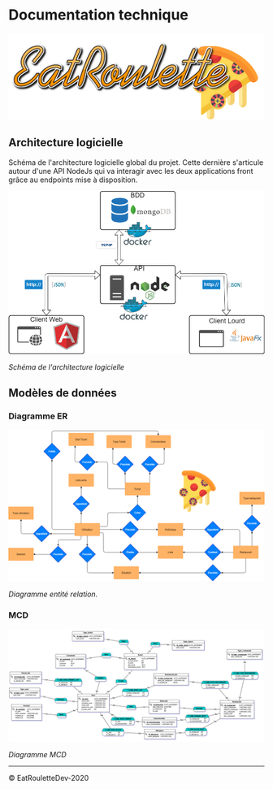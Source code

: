 # Documentation technique

![logo](../ressources/img/name/enrich/EatRoulette-large-logo-right-bordless.png)



## Architecture logicielle

Schéma de l'architecture logicielle global du projet. Cette dernière s'articule autour d'une API NodeJs qui va interagir avec les deux applications front grâce au endpoints mise à disposition.

![](../ressources/diagrams/EatRoulette-Architecture-logicielle.png)

*Schéma de l'architecture logicielle*



## Modèles de données

### Diagramme ER

![](../ressources/diagrams/EatRoulette-Modeles_de_donnees_ER.png)

*Diagramme entité relation.*



### MCD

![](../ressources/diagrams/EatRoulette-MCD.png)

*Diagramme MCD*



---

© EatRouletteDev-2020
